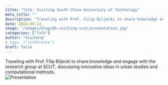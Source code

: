 ```yaml
---
title: "Talk: Visiting South China University of Technology"
meta_title: ""
description: "Traveling with Prof. Filip Biljecki to share knowledge and engage with the research group at SCUT, discussing innovative ideas in urban studies and computational methods."
date: 2024-09-13
image: "/images/blog/06-visiting-scut/presentation.jpg"
categories: ["Talk"]
author: "Xiucheng"
# tags: ["conference"]
draft: false
---
```


<div class="text-lg leading-relaxed">
Traveling with Prof. Filip Biljecki to share knowledge and engage with the research group at SCUT, discussing innovative ideas in urban studies and computational methods.
</div>

</div>
<div class="flex gap-4 justify-center">
  <img src="/images/blog/06-visiting-scut/presentation.jpg" alt="Presentation" class="w-10/12">
</div>